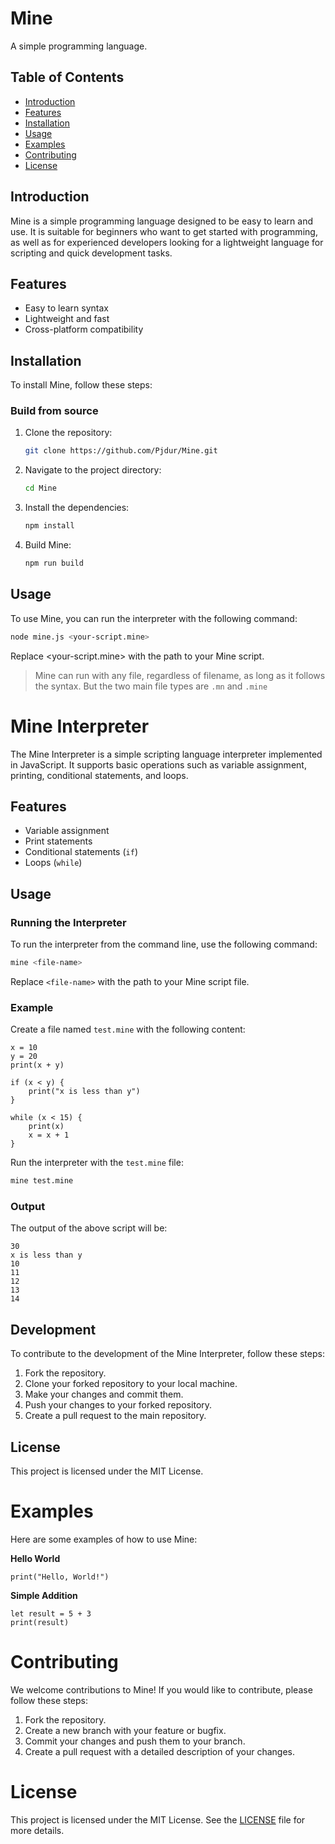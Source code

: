 # Mine

A simple programming language.

## Table of Contents
- [Introduction](#introduction)
- [Features](#features)
- [Installation](#installation)
- [Usage](#usage)
- [Examples](#examples)
- [Contributing](#contributing)
- [License](#license)

## Introduction
Mine is a simple programming language designed to be easy to learn and use. It is suitable for beginners who want to get started with programming, as well as for experienced developers looking for a lightweight language for scripting and quick development tasks.

## Features
- Easy to learn syntax
- Lightweight and fast
- Cross-platform compatibility

## Installation
To install Mine, follow these steps:

### Build from source

1. Clone the repository:
    ```bash
    git clone https://github.com/Pjdur/Mine.git
    ```

2. Navigate to the project directory:
    ```bash
    cd Mine
    ```

3. Install the dependencies:
    ```bash
    npm install
    ```
4. Build Mine:
    ```bash
    npm run build
    ```

## Usage
To use Mine, you can run the interpreter with the following command:

```bash
node mine.js <your-script.mine>
```
Replace <your-script.mine> with the path to your Mine script.

> Mine can run with any file, regardless of filename, as long as it follows the syntax. But the two main file types are `.mn` and `.mine`

# Mine Interpreter

The Mine Interpreter is a simple scripting language interpreter implemented in JavaScript. It supports basic operations such as variable assignment, printing, conditional statements, and loops.

## Features

- Variable assignment
- Print statements
- Conditional statements (`if`)
- Loops (`while`)

## Usage

### Running the Interpreter

To run the interpreter from the command line, use the following command:

```sh
mine <file-name>
```

Replace `<file-name>` with the path to your Mine script file.

### Example

Create a file named `test.mine` with the following content:

```plaintext
x = 10
y = 20
print(x + y)

if (x < y) {
    print("x is less than y")
}

while (x < 15) {
    print(x)
    x = x + 1
}
```

Run the interpreter with the `test.mine` file:

```sh
mine test.mine
```

### Output

The output of the above script will be:

```
30
x is less than y
10
11
12
13
14
```

## Development

To contribute to the development of the Mine Interpreter, follow these steps:

1. Fork the repository.
2. Clone your forked repository to your local machine.
3. Make your changes and commit them.
4. Push your changes to your forked repository.
5. Create a pull request to the main repository.

## License

This project is licensed under the MIT License.

# Examples
Here are some examples of how to use Mine:

**Hello World**

```mine
print("Hello, World!")
```

**Simple Addition**
```mine
let result = 5 + 3
print(result)
```

# Contributing
We welcome contributions to Mine! If you would like to contribute, please follow these steps:

1. Fork the repository.
2. Create a new branch with your feature or bugfix.
3. Commit your changes and push them to your branch.
4. Create a pull request with a detailed description of your changes.

# License
This project is licensed under the MIT License. See the [LICENSE](License) file for more details.

